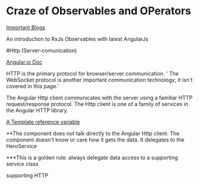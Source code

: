 # Craze of Observables and OPerators

[Important Blogs](https://medium.com/aviabird/angular-2-the-new-craze-of-observables-operators-e2b9dcb9330a#.slf0qmwc9)

An introduction to RxJs Observables with latest AngularJs


#Http (Server-comunication)

[Angular.io Doc](https://angular.io/docs/ts/latest/guide/server-communication.html)

HTTP is the primary protocol for browser/server communication.
' The WebSocket protocol is another important communication technology; it isn't covered in this page.'

The Angular Http client communicates with the server using a familiar HTTP request/response protocol.
The Http client is one of a family of services in the Angular HTTP library.

[A Template reference variable](https://angular.io/docs/ts/latest/guide/template-syntax.html#!#ref-vars)

**The component does not talk directly to the Angular Http client.
 The component doesn't know or care how it gets the data. It delegates to the HeroService

 ***This is a golden rule: always delegate data access to a supporting service class

 supporting HTTP